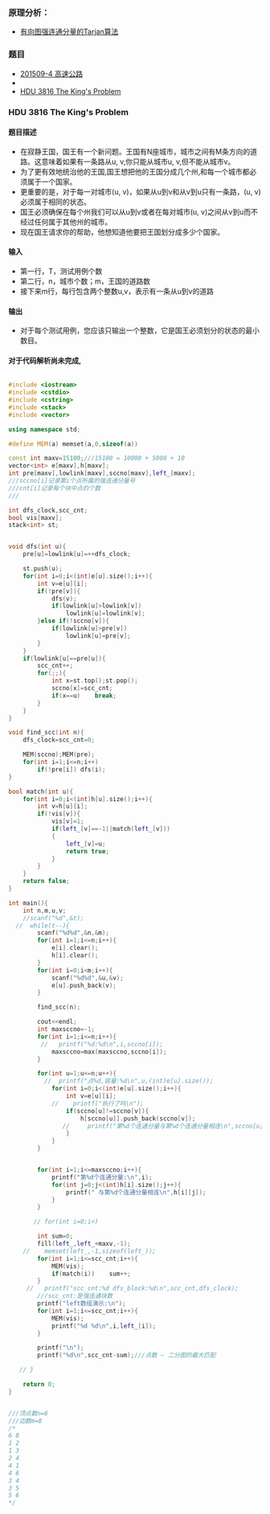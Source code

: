 
### 原理分析：
* [有向图强连通分量的Tarjan算法](https://www.byvoid.com/zhs/blog/scc-tarjan)

### 题目
* [201509-4 高速公路](https://github.com/BinGYiZhanG/aoapc-book/tree/master/CCF/201509)
* 
* [HDU 3816 The King's Problem]()




### HDU 3816 The King's Problem
#### 题目描述
* 在寂静王国，国王有一个新问题。王国有N座城市，城市之间有M条方向的道路。这意味着如果有一条路从u, v,你只能从城市u, v,但不能从城市v。
* 为了更有效地统治他的王国,国王想把他的王国分成几个州,和每一个城市都必须属于一个国家。
* 更重要的是，对于每一对城市(u, v)，如果从u到v和从v到u只有一条路，(u, v)必须属于相同的状态。
* 国王必须确保在每个州我们可以从u到v或者在每对城市(u, v)之间从v到u而不经过任何属于其他州的城市。
* 现在国王请求你的帮助，他想知道他要把王国划分成多少个国家。

#### 输入

* 第一行，T，测试用例个数
* 第二行，n，城市个数；m，王国的道路数
* 接下来m行，每行包含两个整数u,v，表示有一条从u到v的道路

#### 输出

* 对于每个测试用例，您应该只输出一个整数，它是国王必须划分的状态的最小数目。


#### 对于代码解析尚未完成,
```cpp

#include <iostream>
#include <cstdio>
#include <cstring>
#include <stack>
#include <vector>

using namespace std;

#define MEM(a) memset(a,0,sizeof(a))

const int maxv=15100;///15100 = 10000 + 5000 + 10
vector<int> e[maxv],h[maxv];
int pre[maxv],lowlink[maxv],sccno[maxv],left_[maxv];
///sccno[i]记录第i个点所属的强连通分量号
///cnt[i]记录每个块中点的个数
///

int dfs_clock,scc_cnt;
bool vis[maxv];
stack<int> st;


void dfs(int u){
    pre[u]=lowlink[u]=++dfs_clock;

    st.push(u);
    for(int i=0;i<(int)e[u].size();i++){
        int v=e[u][i];
        if(!pre[v]){
            dfs(v);
            if(lowlink[u]>lowlink[v])
                lowlink[u]=lowlink[v];
        }else if(!sccno[v]){
            if(lowlink[u]>pre[v])
                lowlink[u]=pre[v];
        }
    }
    if(lowlink[u]==pre[u]){
        scc_cnt++;
        for(;;){
            int x=st.top();st.pop();
            sccno[x]=scc_cnt;
            if(x==u)    break;
        }
    }
}

void find_scc(int n){
    dfs_clock=scc_cnt=0;

    MEM(sccno);MEM(pre);
    for(int i=1;i<=n;i++)
        if(!pre[i]) dfs(i);
}

bool match(int u){
    for(int i=0;i<(int)h[u].size();i++){
        int v=h[u][i];
        if(!vis[v]){
            vis[v]=1;
            if(left_[v]==-1||match(left_[v]))
            {
                left_[v]=u;
                return true;
            }
        }
    }
    return false;
}

int main(){
    int n,m,u,v;
    //scanf("%d",&t);
  //  while(t--){
        scanf("%d%d",&n,&m);
        for(int i=1;i<=n;i++){
            e[i].clear();
            h[i].clear();
        }
        for(int i=0;i<m;i++){
            scanf("%d%d",&u,&v);
            e[u].push_back(v);
        }

        find_scc(n);

        cout<<endl;
        int maxsccno=-1;
        for(int i=1;i<=n;i++){
         //   printf("%d:%d\n",i,sccno[i]);
            maxsccno=max(maxsccno,sccno[i]);
        }

        for(int u=1;u<=n;u++){
          //  printf("点%d,容量:%d\n",u,(int)e[u].size());
            for(int i=0;i<(int)e[u].size();i++){
                int v=e[u][i];
            //    printf("执行了吗\n");
                if(sccno[u]!=sccno[v]){
                    h[sccno[u]].push_back(sccno[v]);
               //     printf("第%d个连通分量与第%d个连通分量相连\n",sccno[u],sccno[v]);
                }
            }
        }


        for(int i=1;i<=maxsccno;i++){
            printf("第%d个连通分量:\n",i);
            for(int j=0;j<(int)h[i].size();j++){
                printf(" 与第%d个连通分量相连\n",h[i][j]);
            }
        }

       // for(int i=0;i<)

        int sum=0;
        fill(left_,left_+maxv,-1);
    //    memset(left_,-1,sizeof(left_));
        for(int i=1;i<=scc_cnt;i++){
            MEM(vis);
            if(match(i))    sum++;
        }
     //   printf("scc_cnt:%d dfs_block:%d\n",scc_cnt,dfs_clock);
        ///scc_cnt:是强连通块数
        printf("left数组演示:\n");
        for(int i=1;i<=scc_cnt;i++){
            MEM(vis);
            printf("%d %d\n",i,left_[i]);
        }

        printf("\n");
        printf("%d\n",scc_cnt-sum);///点数 – 二分图的最大匹配

   // }

    return 0;
}


///顶点数n=6
///边数m=8
/*
6 8
1 2
1 3
2 4
4 1
4 6
3 4
3 5
5 6
*/

```

